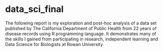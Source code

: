# data_sci_final
The following report is my exploration and post-hoc analysis of a data set published by The California Department of Public Health from 22 years of disease records using R programming language. It demonstrates many of the skills I gained from participating in research, independent learning and Data Science for Biologists at Rowan University.
